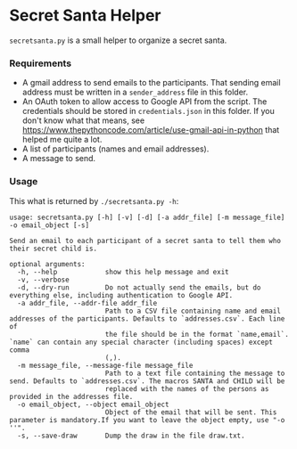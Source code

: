 # Secret Santa Helper

`secretsanta.py` is a small helper to organize a secret santa.

### Requirements 

 + A gmail address to send emails to the participants. That sending email 
 address must be written in a `sender_address` file in this folder.
 + An OAuth token to allow access to Google API from the script. The
 credentials should be stored in `credentials.json` in this folder.
 If you don't know what that means, see 
 https://www.thepythoncode.com/article/use-gmail-api-in-python
 that helped me quite a lot.
 + A list of participants (names and email addresses).
 + A message to send.

### Usage

This what is returned by `./secretsanta.py -h`:

```
usage: secretsanta.py [-h] [-v] [-d] [-a addr_file] [-m message_file] -o email_object [-s]

Send an email to each participant of a secret santa to tell them who their secret child is.

optional arguments:
  -h, --help            show this help message and exit
  -v, --verbose
  -d, --dry-run         Do not actually send the emails, but do everything else, including authentication to Google API.
  -a addr_file, --addr-file addr_file
                        Path to a CSV file containing name and email addresses of the participants. Defaults to `addresses.csv`. Each line of
                        the file should be in the format `name,email`. `name` can contain any special character (including spaces) except comma
                        (,).
  -m message_file, --message-file message_file
                        Path to a text file containing the message to send. Defaults to `addresses.csv`. The macros SANTA and CHILD will be
                        replaced with the names of the persons as provided in the addresses file.
  -o email_object, --object email_object
                        Object of the email that will be sent. This parameter is mandatory.If you want to leave the object empty, use "-o ''".
  -s, --save-draw       Dump the draw in the file draw.txt.
``` 
